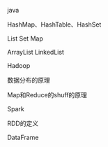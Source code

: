 java

HashMap、HashTable、HashSet

List Set Map

ArrayList LinkedList



Hadoop

数据分布的原理

Map和Reduce的shuff的原理



Spark

RDD的定义

DataFrame